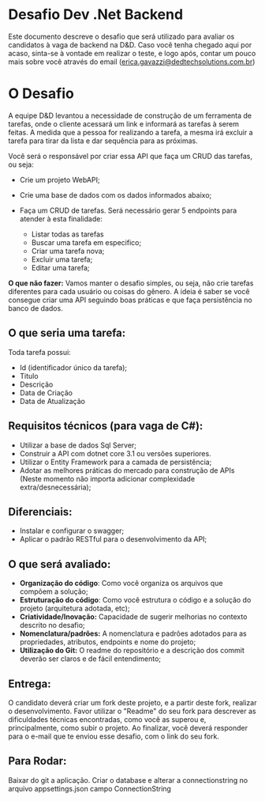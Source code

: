 # Desafio Dev .Net Backend
Este documento descreve o desafio que será utilizado para avaliar os candidatos à vaga de backend na D&D. Caso você tenha chegado aqui por acaso, sinta-se à vontade em realizar o teste, e logo após, contar um pouco mais sobre você através do email (erica.gavazzi@dedtechsolutions.com.br)

# O  Desafio
A equipe D&D levantou a necessidade de construção de um ferramenta de tarefas, onde o cliente acessará um link e informará as tarefas à serem feitas. A medida que a pessoa for realizando a tarefa, a mesma irá excluir a tarefa para tirar da lista e dar sequência para as próximas.

Você será o responsável por criar essa API que faça um CRUD das tarefas, ou seja:

- Crie um projeto WebAPI; 

- Crie uma base de dados com os dados informados abaixo;

- Faça um CRUD de tarefas. Será necessário gerar 5 endpoints para atender à esta finalidade:
  - Listar todas as tarefas
  - Buscar uma tarefa em especifico;
  - Criar uma tarefa nova;
  - Excluir uma tarefa;
  - Editar uma tarefa;

**O que não fazer:**
Vamos manter o desafio simples, ou seja, não crie tarefas diferentes para cada usuário ou coisas do gênero. A ideia é saber se você consegue criar uma API seguindo boas práticas e que faça persistência no banco de dados.

## O que seria uma tarefa:
Toda tarefa possui:

- Id (identificador único da tarefa);
- Titulo
- Descrição
- Data de Criação 
- Data de Atualização 

## Requisitos técnicos (para vaga de C#):
- Utilizar a base de dados Sql Server;
- Construir a API com dotnet core 3.1 ou versões superiores.
- Utilizar o Entity Framework para a camada de persistência;
- Adotar as melhores práticas do mercado para construção de APIs (Neste momento não importa adicionar complexidade extra/desnecessária);

## Diferenciais:
- Instalar e configurar o swagger;
- Aplicar o padrão RESTful para o desenvolvimento da API;

## O que será avaliado:
- **Organização do código**: Como você organiza os arquivos que compõem a solução;
- **Estruturação do código**: Como você estrutura o código e a solução do projeto (arquitetura adotada, etc);
- **Criatividade/Inovação:** Capacidade de sugerir melhorias no contexto descrito no desafio;
- **Nomenclatura/padrões:** A nomenclatura e padrões adotados para as propriedades, atributos, endpoints e nome do projeto;
- **Utilização do Git:** O readme do repositório e a descrição dos commit deverão ser claros e de fácil entendimento;

## Entrega:
O candidato deverá criar um fork deste projeto, e a partir deste fork, realizar o desenvolvimento. Favor utilizar o "Readme" do seu fork para descrever as dificuldades técnicas encontradas, como você as superou e, principalmente, como subir o projeto. Ao finalizar, você deverá responder para o e-mail que te enviou esse desafio, com o link do seu fork.
## Para Rodar:
Baixar do git a aplicação.
Criar o database e alterar a connectionstring no arquivo appsettings.json campo ConnectionString